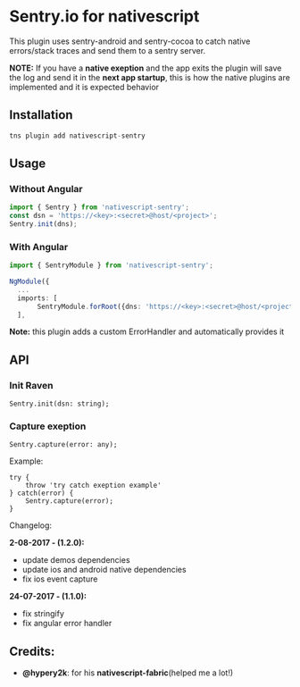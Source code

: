 # Sentry.io for nativescript

This plugin uses sentry-android and sentry-cocoa to catch native errors/stack traces and send them to a sentry server.

**NOTE:** If you have a **native exeption** and the app exits the plugin will save the log and send it in the **next app startup**, this is how the native plugins are implemented and it is expected behavior

## Installation

```javascript
tns plugin add nativescript-sentry
```

## Usage 

### Without Angular
```typescript
import { Sentry } from 'nativescript-sentry';
const dsn = 'https://<key>:<secret>@host/<project>';
Sentry.init(dns);
```
### With Angular
```typescript
import { SentryModule } from 'nativescript-sentry';

NgModule({
  ...
  imports: [
       SentryModule.forRoot({dns: 'https://<key>:<secret>@host/<project>'})
  ],

```

**Note:** this plugin adds a custom ErrorHandler and automatically provides it 

## API

### Init Raven

`Sentry.init(dsn: string);`

### Capture exeption

`Sentry.capture(error: any);`

Example: 
```
try {
    throw 'try catch exeption example'
} catch(error) { 
    Sentry.capture(error);
}
```

Changelog:

**2-08-2017 - (1.2.0):** 
* update demos dependencies 
* update ios and android native dependencies 
* fix ios event capture

**24-07-2017 - (1.1.0):** 

* fix stringify
* fix angular error handler

## Credits:
    
* **@hypery2k**: for his **nativescript-fabric**(helped me a lot!)

